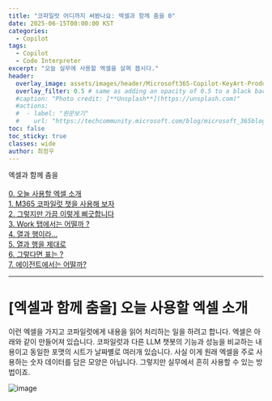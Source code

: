 ```yaml
---
title: "코파일럿 어디까지 써봤나요: 엑셀과 함께 춤을 0"
date: 2025-06-15T00:00:00 KST
categories:
  - Copilot
tags:
  - Copilot
  - Code Interpreter
excerpt: "오늘 실무에 사용할 엑셀을 살펴 봅시다."
header:
  overlay_image: assets/images/header/Microsoft365-Copilot-KeyArt-Productivity-6K-01.png
  overlay_filter: 0.5 # same as adding an opacity of 0.5 to a black background
  #caption: "Photo credit: [**Unsplash**](https://unsplash.com)"
  #actions:
  #  - label: "원문보기"
  #    url: "https://techcommunity.microsoft.com/blog/microsoft_365blog/sharing-the-vision-microsoft-365-community-conference-keynotes-now-available/4416368"
toc: false
toc_sticky: true
classes: wide
author: 최정우
---
```


<div class="notice--info">
엑셀과 함께 춤을<br/>
<br/>
<a href="https://microsoft.github.io/mwkorea/playwithcopilot/excel_0/">0. 오늘 사용할 엑셀 소개</a><br/>
<a href="https://microsoft.github.io/mwkorea/playwithcopilot/excel_1/">1. M365 코파일럿 챗을 사용해 보자</a><br/>
<a href="https://microsoft.github.io/mwkorea/playwithcopilot/excel_2/">2. 그렇지만 가끔 이렇게 삐긋합니다</a><br/>
<a href="https://microsoft.github.io/mwkorea/playwithcopilot/excel_3/">3. Work 탭에서는 어떨까 ?</a><br/>
<a href="https://microsoft.github.io/mwkorea/playwithcopilot/excel_4/">4. 열과 행이라...</a><br/>
<a href="https://microsoft.github.io/mwkorea/playwithcopilot/excel_5/">5. 열과 행을 제대로</a><br/>
<a href="https://microsoft.github.io/mwkorea/playwithcopilot/excel_6/">6. 그렇다면 표는 ?</a><br/>
<a href="https://microsoft.github.io/mwkorea/playwithcopilot/excel_7/">7. 에이전트에서는 어떨까?</a><br/>
</div>

---

# [엑셀과 함께 춤을] 오늘 사용할 엑셀 소개


이런 엑셀을 가지고 코파일럿에게 내용을 읽어 처리하는 일을 하려고 합니다.
엑셀은 아래와 같이 만들어져 있습니다. 코파일럿과 다른 LLM 챗봇의 기능과 성능을 비교하는 내용이고 동일한 포맷의 시트가 날짜별로 여러개 있습니다.
사실 이게 원래 엑셀을 주로 사용하는 숫자 데이터를 담은 모양은 아닙니다. 그렇지만 실무에서 흔히 사용할 수 있는 방법이죠. 

![image](/mwkorea/assets/images/20250615/image01.png)
